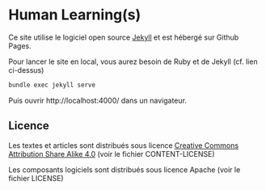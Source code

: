 # Human Learning(s)

Ce site utilise le logiciel open source [Jekyll](https://jekyllrb.com/) 
et est hébergé sur Github Pages.

Pour lancer le site en local, vous aurez besoin de Ruby et de Jekyll
(cf. lien ci-dessus)

```bash
bundle exec jekyll serve
```

Puis ouvrir http://localhost:4000/ dans un navigateur.

## Licence

Les textes et articles sont distribués sous licence 
[Creative Commons Attribution Share Alike 4.0](https://choosealicense.com/licenses/cc-by-sa-4.0/)
(voir le fichier CONTENT-LICENSE)

Les composants logiciels sont distribués sous licence Apache (voir le fichier LICENSE)
